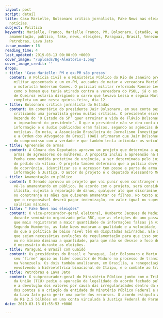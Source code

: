 ```yaml
---
layout: post
script: detail
title: Caso Marielle, Bolsonaro critica jornalista, Fake News nas eleições e mais
  notícias.
subject: Política
keywords: Marielle, Franco, Marielle Franco, PM, Bolsonaro, Estadão, Apreensão, Armas,
  amamentação, público, fake, news, eleições, Paraguai, Brasil, Venezuela, Guaidó,
  Petrobras, Lava Jato
issue_number: 16
reading_time: 4
last_updated: 2019-03-13 00:00:00 +0000
cover_image: "/uploads/Bg-Aleatorio-1.png"
cover_image_credit: ''
drops:
- title: 'Caso Marielle: PM e ex-PM são presos'
  content: A Polícia Civil e o Ministério Público do Rio de Janeiro prenderam um policial
    militar aposentado e um ex-PM, acusados de matar a vereadora Marielle Franco e
    o motorista Anderson Gomes. O policial militar reformado Ronnie Lessa é apontado
    como o homem que teria atirado contra a vereadora do PSOL, já o ex-PM Élcio Vieira
    de Queiroz estaria dirigindo o carro que levava Lessa e seguia Marielle. O crime
    completa um ano nesta quinta-feira, dia 12.
- title: Bolsonaro critica jornalista do Estadão
  content: Um comentário do presidente Jair Bolsonaro, em sua conta pessoal do twitter,
    criticando uma jornalista gerou muitas críticas. O presidente escreveu que “Constança
    Rezende do ‘O Estado de SP’ quer arruinar a vida de Flávio Bolsonaro e buscar
    o impeachment do presidente”. O que o presidente não se deu conta era de que a
    informação e o áudio publicados eram falsos, segundo as agências de checagem de
    notícias. Em nota, a Associação Brasileira de Jornalismo Investigativo (Abraji)
    e a Ordem dos Advogados do Brasil (OAB) afirmaram que Jair Bolsonaro descumpriu
    do compromisso com a verdade e que também tenta intimidar os veículos de mídia.
- title: Apreensão de armas
  content: A Câmara dos Deputados aprovou um projeto que determina a apreensão de
    armas de agressores de mulheres. A proposta inclui a apreensão na Lei Maria da
    Penha como medida protetiva de urgência, a ser determinada pelo juiz após 48 horas
    do pedido da vítima. O projeto também determina que a polícia deve, no registro
    de ocorrência, identificar se o agressor tem posse e porte de arma. E enviar a
    informação à Justiça. O autor do projeto é o deputado Alessandro Molon (PSB-RJ).
- title: Amamentação em público
  content: O Senado aprovou um projeto que vai punir quem constranger uma mulher ao
    vê-la amamentando em público. De acordo com o projeto, será considerada conduta
    ilícita, sujeita a reparação de danos, qualquer ato que discrimine, proíba, reprima
    ou constranja as mães que quiserem amamentar os filhos. No texto ainda está escrito
    que o responsável deverá pagar indenização, em valor igual ou superior a dois
    salários mínimos.
- title: " Fake News nas eleições"
  content: O vice-procurador-geral eleitoral, Humberto Jacques de Medeiros, afirmou,
    durante seminário organizado pela BBC, que as eleições do ano passado foram as
    que mais registraram a maior quantidade de informações falsas já vistas e compartilhadas.
    Segundo Humberto, as fake News mudaram a qualidade e a velocidade, mas não a essência
    do que a política de baixo nível têm em disputadas acirradas. Ele ainda acredita
    que sejam necessárias evoluções de regulamentação para que isso possa ser reduzido
    ou no mínimo diminua a quantidade, para que não se desvie o foco do que de fato
    é necessário durante as eleições.
- title: Paraguai e Brasil com Guaidó
  content: Os presidentes do Brasil e Paraguai, Jair Bolsonaro e Mario Abdo, reafirmaram
    seu “firme” apoio ao líder opositor de Maduro no processo de transição de governo
    na Venezuela. Os dois também analisaram, em Brasília, a renegociação do acordo
    envolvendo a hidroelétrica binacional de Itaipu, e o combate ao tráfico de drogas.
- title: Petrobras e Lava Jato
  content: O subprocurador-geral do Ministério Público junto com o Tribunal de Contas
    da União (TCU) pediu a apuração da legalidade do acordo fechado pela Petrobras
    e a devolução dos valores por causa das irregularidades dentro da empresa. Um
    dos pontos é a criação da entidade do Minstério Público Federal e a Força Tarefa
    da Lava Jato para gerir uma parte dos recursos. O acordo estipula a devolução
    de R$ 2,5 bilhões em uma conta vinculada à Justiça Federal do Paraná.
date: 2019-03-13 01:55:53 +0000

---
```

